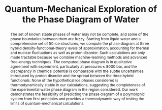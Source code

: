 ---
layout: publication-single
title: Quantum-Mechanical Exploration of the Phase Diagram of Water
abstract: The set of known stable phases of water may not be complete, and some
  of the phase boundaries between them are fuzzy. Starting from liquid water and
  a comprehensive set of 50 ice structures, we compute the phase diagram at
  three hybrid density-functional-theory levels of approximation, accounting for
  thermal and nuclear fluctuations as well as proton disorder. Such calculations
  are only made tractable because we combine machine-learning methods and
  advanced free-energy techniques. The computed phase diagram is in qualitative
  agreement with experiment, particularly at pressures ≲ 8000 bar, and the
  discrepancy in chemical potential is comparable with the subtle uncertainties
  introduced by proton disorder and the spread between the three hybrid
  functionals. None of the hypothetical ice phases considered is
  thermodynamically stable in our calculations, suggesting the completeness of
  the experimental water phase diagram in the region considered. Our work
  demonstrates the feasibility of predicting the phase diagram of a polymorphic
  system from first principles and provides a thermodynamic way of testing the
  limits of quantum-mechanical calculations.
description: This paper analyses the phase diagram of water at three hybrid
  density-functional-theory levels of approximation. It demonstrates that it is
  possible to predict the phase diagram of a polymorphic system from first
  principles and provides a thermodynamic way of testing the limits of
  quantum-mechanical calculations.
published: 2021-01-26
image:
authors:
  internal_authors:
  external_authors:
    - family: Reinhardt
      given: Aleks
    - family: Cheng
      given: Bingqing
  consortium_authors:
editors:
  internal_editors:
  external_editors:
  consortium_editors:
details:
  openreview:
  pages:
  software:
  number: 588
  html:
  container-title:
  pdf:
  arxiv:
  address:
  journal: Nature Communications
  volume: 12
  website:
  ssrn:
  publisher:
  doi: 10.1038/s41467-020-20821-w
---